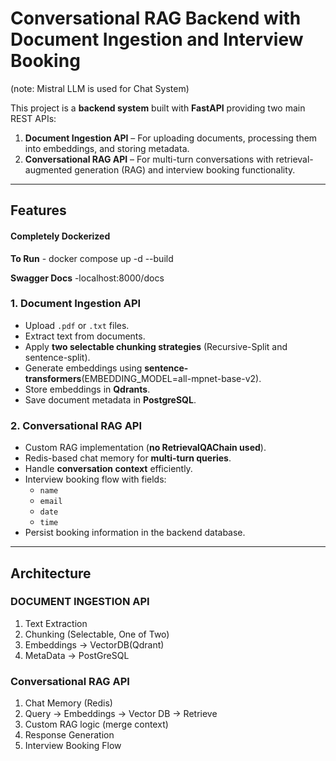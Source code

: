 # Conversational RAG Backend with Document Ingestion and Interview Booking
(note: Mistral LLM is used for Chat System)

This project is a **backend system** built with **FastAPI** providing two main REST APIs:

1. **Document Ingestion API** – For uploading documents, processing them into embeddings, and storing metadata.
2. **Conversational RAG API** – For multi-turn conversations with retrieval-augmented generation (RAG) and interview booking functionality.

---

## Features

#### Completely Dockerized

**To Run** - docker compose up -d --build

**Swagger Docs** -localhost:8000/docs

### 1. Document Ingestion API

- Upload `.pdf` or `.txt` files.
- Extract text from documents.
- Apply **two selectable chunking strategies** (Recursive-Split and sentence-split).
- Generate embeddings using **sentence-transformers**(EMBEDDING_MODEL=all-mpnet-base-v2).
- Store embeddings in **Qdrants**.
- Save document metadata in **PostgreSQL**.

### 2. Conversational RAG API

- Custom RAG implementation (**no RetrievalQAChain used**).
- Redis-based chat memory for **multi-turn queries**.
- Handle **conversation context** efficiently.
- Interview booking flow with fields:
  - `name`
  - `email`
  - `date`
  - `time`
- Persist booking information in the backend database.

---

## Architecture

### DOCUMENT INGESTION API

1. Text Extraction
2. Chunking (Selectable, One of Two)
3. Embeddings -> VectorDB(Qdrant)
4. MetaData -> PostGreSQL

### Conversational RAG API

1. Chat Memory (Redis)
2. Query -> Embeddings -> Vector DB -> Retrieve
3. Custom RAG logic (merge context)
4. Response Generation
5. Interview Booking Flow
